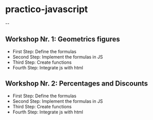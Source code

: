 # practico-javascript

--

## Workshop Nr. 1: Geometrics figures

- First Step: Define the formulas
- Second Step: Implement the formulas in JS
- Third Step: Create functions
- Fourth Step: Integrate js with html 


## Workshop Nr. 2: Percentages and Discounts

- First Step: Define the formulas
- Second Step: Implement the formulas in JS
- Third Step: Create functions
- Fourth Step: Integrate js with html 
